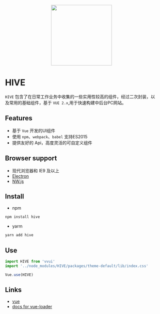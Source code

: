 <p align="center">
  <a href="https://github.com/qhx0807/HIVE">
    <img width="200" src="http://os70o8m36.bkt.clouddn.com/hive.png">
  </a>
</p>

# HIVE

`HIVE` 包含了在日常工作业务中收集的一些实用性较高的组件，经过二次封装，以及常用的基础组件，基于 `VUE 2.x`,用于快速构建中后台PC网站。

## Features

* 基于 `Vue` 开发的UI组件
* 使用 `npm`、`webpack`、`babel` 支持ES2015
* 提供友好的 Api，高度灵活的可自定义组件

## Browser support

* 现代浏览器和 IE9 及以上
* [Electron](http://electron.atom.io/)
* [NW.js](http://nwjs.io)

## Install

* npm 

```bash
npm install hive
```

* yarm 

```bash
yarn add hive
```

## Use

```js
import HIVE from 'vvui'
import '../node_modules/HIVE/packages/theme-default/lib/index.css'

Vue.use(HIVE)
```

## Links

* [vue](https://github.com/vuejs/vue)
* [docs for vue-loader](http://vuejs.github.io/vue-loader)

